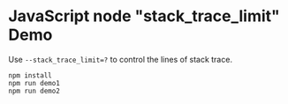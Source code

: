 JavaScript node "stack_trace_limit" Demo
========================================

Use `--stack_trace_limit=?` to control the lines of stack trace.

```
npm install
npm run demo1
npm run demo2
```

